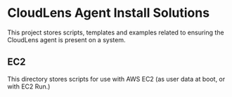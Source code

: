 # CloudLens Agent Install Solutions

This project stores scripts, templates and examples related to ensuring the
CloudLens agent is present on a system.

## EC2

This directory stores scripts for use with AWS EC2 (as user data at boot, or
with EC2 Run.)
